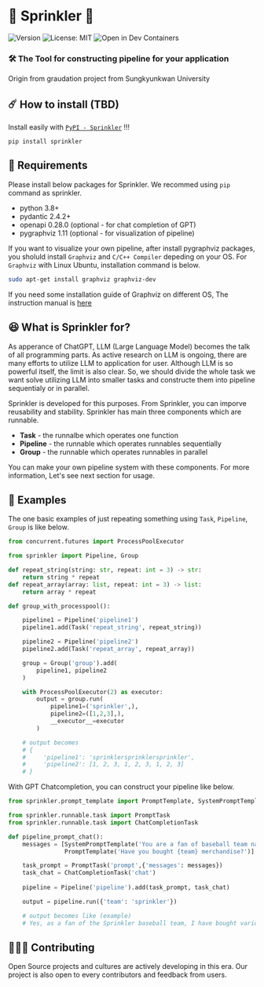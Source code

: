 # 🌱 Sprinkler 🌱

![Version](https://img.shields.io/badge/version-0.1.0-Green)
![License: MIT](https://img.shields.io/badge/License-MIT-yellow.svg)
![Open in Dev Containers](https://img.shields.io/static/v1?label=Dev%20Containers&message=Open&color=blue&logo=visualstudiocode)

### 🛠️ The Tool for constructing pipeline for your application

Origin from graudation project from Sungkyunkwan University

## ☄️ How to install (TBD)

Install easily with [`PyPI - Sprinkler`](pypi-sprinkler) !!!

```
pip install sprinkler
``````

## 🦷 Requirements

Please install below packages for Sprinkler. We recommed using `pip` command as sprinkler.

* python 3.8+
* pydantic 2.4.2+
* openapi 0.28.0 (optional - for chat completion of GPT)
* pygraphviz 1.11 (optional - for visualization of pipeline)

If you want to visualize your own pipeline, after install pygraphviz packages,  you sholuld install `Graphviz` and `C/C++ Compiler` depeding on your OS. For `Graphviz` with Linux Ubuntu, installation command is below.

```bash
sudo apt-get install graphviz graphviz-dev
```

If you need some installation guide of Graphviz on different OS, The instruction manual is [here](https://github.com/pygraphviz/pygraphviz/blob/main/INSTALL.txt)

## 😆 What is Sprinkler for?

As apperance of ChatGPT, LLM (Large Language Model) becomes the talk of all programming parts. As active research on LLM is ongoing, there are many efforts to utilize LLM to application for user. Although LLM is so powerful itself, the limit is also clear. So, we should divide the whole task we want solve utilizing LLM into smaller tasks and constructe them into pipeline sequentialy or in parallel. 

Sprinkler is developed for this purposes. From Sprinkler, you can imporve reusability  and stability. Sprinkler has main three components which are runnable.

* **Task**  - the runnalbe which operates one function
* **Pipeline** - the runnable which operates runnables sequentially
* **Group** - the runnable which operates runnables in parallel

You  can make your own pipeline system with these components. For more information, Let's see next section for usage.

## 👀 Examples

The one basic examples of just repeating something using `Task`, `Pipeline`, `Group` is like below.

```python
from concurrent.futures import ProcessPoolExecutor

from sprinkler import Pipeline, Group

def repeat_string(string: str, repeat: int = 3) -> str:
    return string * repeat
def repeat_array(array: list, repeat: int = 3) -> list:
    return array * repeat

def group_with_processpool():

    pipeline1 = Pipeline('pipeline1')
    pipeline1.add(Task('repeat_string', repeat_string))

    pipeline2 = Pipeline('pipeline2')
    pipeline2.add(Task('repeat_array', repeat_array))

    group = Group('group').add(
        pipeline1, pipeline2
    )

    with ProcessPoolExecutor(2) as executor:
        output = group.run(
            pipeline1=('sprinkler',),
            pipeline2=([1,2,3],),
            __executor__=executor
        )

    # output becomes 
    # {
    #     'pipeline1': 'sprinklersprinklersprinkler',
    #     'pipeline2': [1, 2, 3, 1, 2, 3, 1, 2, 3]
    # }
```

With GPT Chatcompletion, you can construct your pipeline like below.

```python
from sprinkler.prompt_template import PromptTemplate, SystemPromptTemplate

from sprinkler.runnable.task import PromptTask
from sprinkler.runnable.task import ChatCompletionTask

def pipeline_prompt_chat():
    messages = [SystemPromptTemplate('You are a fan of baseball team named {team}'),
                PromptTemplate('Have you bought {team} merchandise?')]

    task_prompt = PromptTask('prompt',{'messages': messages})
    task_chat = ChatCompletionTask('chat')
    
    pipeline = Pipeline('pipeline').add(task_prompt, task_chat)

    output = pipeline.run({'team': 'sprinkler'})

    # output becomes like (example)
    # Yes, as a fan of the Sprinkler baseball team, I have bought various sprinkler merchandise. This includes hats, jerseys, t-shirts, keychains, and even a mini sprinkler for my garden. Showcasing my support for the team and representing them through merchandise is a fun way to connect with fellow fans and show my love for the Sprinkler baseball team
```

## 🧑🏻‍💻 Contributing

Open Source projects and cultures are actively developing in this era. Our project is also open to every contributors and feedback from users. 